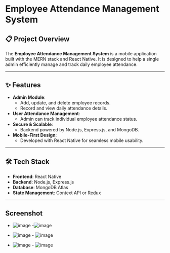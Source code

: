 # Employee Attendance Management System

## 📋 Project Overview
The **Employee Attendance Management System** is a mobile application built with the MERN stack and React Native. It is designed to help a single admin efficiently manage and track daily employee attendance.

---

## ✨ Features
- **Admin Module**:  
  - Add, update, and delete employee records.  
  - Record and view daily attendance details.
- **User Attendance Management**:  
  - Admin can track individual employee attendance status.  
- **Secure & Scalable**:  
  - Backend powered by Node.js, Express.js, and MongoDB.  
- **Mobile-First Design**:  
  - Developed with React Native for seamless mobile usability.  

---

## 🛠️ Tech Stack
- **Frontend**: React Native  
- **Backend**: Node.js, Express.js  
- **Database**: MongoDB Atlas  
- **State Management**: Context API or Redux

---

## Screenshot
- ![image](https://github.com/user-attachments/assets/e541f613-01bd-4098-92ea-44e4e381851f)   -![image](https://github.com/user-attachments/assets/ed3faf1f-4079-45ad-a85c-1517582c4d34)
  
- ![image](https://github.com/user-attachments/assets/a82780fb-5654-4502-98bf-8d95a3a0583e)   - ![image](https://github.com/user-attachments/assets/57d64c23-9a27-4a80-91ed-1f4a43d396ad)

- ![image](https://github.com/user-attachments/assets/30746788-9ec6-4a7e-88d6-b568f39d2645)   - ![image](https://github.com/user-attachments/assets/b30af4fd-592f-4ee5-89c9-bfccae18497d)





